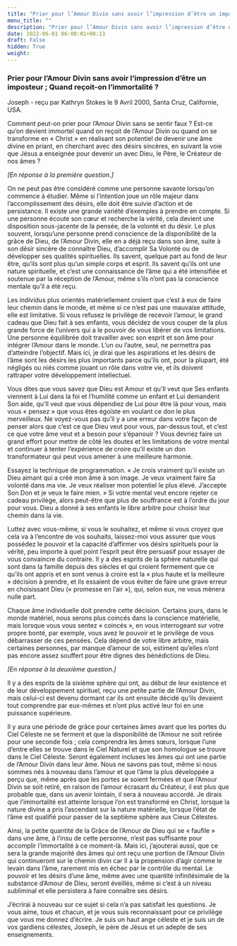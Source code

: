 ```yaml
---
title: "Prier pour l’Amour Divin sans avoir l’impression d’être un imposteur ; Quand reçoit-on l’immortalité ?"
menu_title: ""
description: "Prier pour l’Amour Divin sans avoir l’impression d’être un imposteur ; Quand reçoit-on l’immortalité ?"
date: 2022-06-01 06:00:01+00:13
draft: False
hidden: True
weight:
---
```

### Prier pour l’Amour Divin sans avoir l’impression d’être un imposteur ; Quand reçoit-on l’immortalité ?

Joseph - reçu par Kathryn Stokes le 9 Avril 2000, Santa Cruz, Californie, USA.

Comment peut-on prier pour l’Amour Divin sans se sentir faux ? Est-ce qu’on devient immortel quand on reçoit de l’Amour Divin ou quand on se transforme en « Christ » en réalisant son potentiel de devenir une âme divine en priant, en cherchant avec des désirs sincères, en suivant la voie que Jésus a enseignée pour devenir un avec Dieu, le Père, le Créateur de nos âmes ?

*[En réponse à la première question.]*

On ne peut pas être considéré comme une personne savante lorsqu’on commence à étudier. Même si l’intention joue un rôle majeur dans l’accomplissement des désirs, elle doit être suivie d’action et de persistance. Il existe une grande variété d’exemples à prendre en compte. Si une personne écoute son cœur et recherche la vérité, cela devient une disposition sous-jacente de la pensée, de la volonté et du désir. Le plus souvent, lorsqu’une personne prend conscience de la disponibilité de la grâce de Dieu, de l’Amour Divin, elle en a déjà reçu dans son âme, suite à son désir sincère de connaître Dieu, d’accomplir Sa Volonté ou de développer ses qualités spirituelles. Ils savent, quelque part au fond de leur être, qu’ils sont plus qu’un simple corps et esprit. Ils savent qu’ils ont une nature spirituelle, et c’est une connaissance de l’âme qui a été intensifiée et soutenue par la réception de l’Amour, même s’ils n’ont pas la conscience mentale qu’il a été reçu.

Les individus plus orientés matériellement croient que c’est à eux de faire leur chemin dans le monde, et même si ce n’est pas une mauvaise attitude, elle est limitative. Si vous refusez le privilège de recevoir l’amour, le grand cadeau que Dieu fait à ses enfants, vous décidez de vous couper de la plus grande force de l’univers qui a le pouvoir de vous libérer de vos limitations. Une personne équilibrée doit travailler avec son esprit et son âme pour intégrer l’Amour dans le monde. L’un ou l’autre, seul, ne permettra pas d’atteindre l’objectif. Mais ici, je dirai que les aspirations et les désirs de l’âme sont les désirs les plus importants parce qu’ils ont, pour la plupart, été négligés ou niés comme jouant un rôle dans votre vie, et ils doivent rattraper votre développement intellectuel.

Vous dites que vous savez que Dieu est Amour et qu’Il veut que Ses enfants viennent à Lui dans la foi et l’humilité comme un enfant et Lui demandent Son aide, qu’Il veut que vous dépendiez de Lui pour être là pour vous, mais vous « pensez » que vous êtes égoïste en voulant ce don le plus merveilleux. Ne voyez-vous pas qu’il y a une erreur dans votre façon de penser alors que c’est ce que Dieu veut pour vous, par-dessus tout, et c’est ce que votre âme veut et a besoin pour s’épanouir ? Vous devriez faire un grand effort pour mettre de côté les doutes et les limitations de votre mental et continuer à tenter l’expérience de croire qu’il existe un don transformateur qui peut vous amener à une meilleure harmonie.

Essayez la technique de programmation. « Je crois vraiment qu’il existe un Dieu aimant qui a créé mon âme à son image. Je veux vraiment faire Sa volonté dans ma vie. Je veux réaliser mon potentiel le plus élevé. J’accepte Son Don et je veux le faire mien. » Si votre mental veut encore rejeter ce cadeau privilège, alors peut-être que plus de souffrance est à l’ordre du jour pour vous. Dieu a donné à ses enfants le libre arbitre pour choisir leur chemin dans la vie.

Luttez avec vous-même, si vous le souhaitez, et même si vous croyez que cela va à l’encontre de vos souhaits, laissez-moi vous assurer que vous possédez le pouvoir et la capacité d’affirmer vos désirs spirituels pour la vérité, peu importe à quel point l’esprit peut être persuasif pour essayer de vous convaincre du contraire. Il y a des esprits de la sphère naturelle qui sont dans la famille depuis des siècles et qui croient fermement que ce qu’ils ont appris et en sont venus à croire est la « plus haute et la meilleure » décision à prendre, et ils essaient de vous éviter de faire une grave erreur en choisissant Dieu (« promesse en l’air »), qui, selon eux, ne vous mènera nulle part.

Chaque âme individuelle doit prendre cette décision. Certains jours, dans le monde matériel, nous serons plus coincés dans la conscience matérielle, mais lorsque vous vous sentez « coincés », en vous interrogeant sur votre propre bonté, par exemple, vous avez le pouvoir et le privilège de vous débarrasser de ces pensées. Cela dépend de votre libre arbitre, mais certaines personnes, par manque d’amour de soi, estiment qu’elles n’ont pas encore assez souffert pour être dignes des bénédictions de Dieu.

*[En réponse à la deuxième question.]*

Il y a des esprits de la sixième sphère qui ont, au début de leur existence et de leur développement spirituel, reçu une petite partie de l’Amour Divin, mais celui-ci est devenu dormant car ils ont ensuite décidé qu’ils devaient tout comprendre par eux-mêmes et n’ont plus activé leur foi en une puissance supérieure.

Il y aura une période de grâce pour certaines âmes avant que les portes du Ciel Céleste ne se ferment et que la disponibilité de l’Amour ne soit retirée pour une seconde fois ; cela comprendra les âmes sœurs, lorsque l’une d’entre elles se trouve dans le Ciel Naturel et que son homologue se trouve dans le Ciel Céleste. Seront également incluses les âmes qui ont une partie de l’Amour Divin dans leur âme. Nous ne savons pas tout, même si nous sommes nés à nouveau dans l’amour et que l’âme la plus développée a perçu que, même après que les portes se soient fermées et que l’Amour Divin se soit retiré, en raison de l’amour écrasant du Créateur, il est plus que probable que, dans un avenir lointain, il sera à nouveau accordé. Je dirais que l’immortalité est atteinte lorsque l’on est transformé en Christ, lorsque la nature divine a pris l’ascendant sur la nature matérielle, lorsque l’état de l’âme est qualifié pour passer de la septième sphère aux Cieux Célestes.

Ainsi, la petite quantité de la Grâce de l’Amour de Dieu qui se « faufile » dans une âme, à l’insu de cette personne, n’est pas suffisante pour accomplir l’immortalité à ce moment-là. Mais ici, j’ajouterai aussi, que ce sera la grande majorité des âmes qui ont reçu une portion de l’Amour Divin qui continueront sur le chemin divin car Il a la propension d’agir comme le levain dans l’âme, rarement mis en échec par le contrôle du mental. Le pouvoir et les désirs d’une âme, même avec une quantité infinitésimale de la substance d’Amour de Dieu, seront éveillés, même si c’est à un niveau subliminal et elle persistera à faire connaître ses désirs.

J’écrirai à nouveau sur ce sujet si cela n’a pas satisfait les questions. Je vous aime, tous et chacun, et je vous suis reconnaissant pour ce privilège que vous me donnez d’écrire. Je suis un haut ange céleste et je suis un de vos gardiens célestes, Joseph, le père de Jésus et un adepte de ses enseignements.
